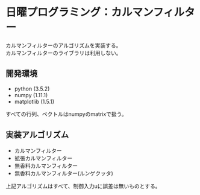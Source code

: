 # 日曜プログラミング：カルマンフィルター
カルマンフィルターのアルゴリズムを実装する。  
カルマンフィルターのライブラリは利用しない。  

## 開発環境
* python (3.5.2)
* numpy (1.11.1)
* matplotlib (1.5.1)

すべての行列、ベクトルはnumpyのmatrixで扱う。

## 実装アルゴリズム
* カルマンフィルター
* 拡張カルマンフィルター
* 無香料カルマンフィルター
* 無香料カルマンフィルター(ルンゲクッタ)

上記アルゴリズムはすべて、制御入力uに誤差は無いものとする。
